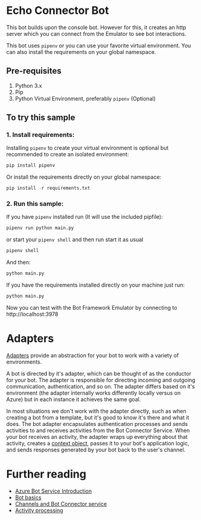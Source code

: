 # Echo Connector Bot

This bot builds upon the console bot. However for this, it creates an http server which you can connect from the Emulator to see bot interactions.

This bot uses `pipenv` or you can use your favorite virtual environment. You can also install the requirements on your global namespace.

## Pre-requisites

1. Python 3.x
2. Pip
3. Python Virtual Environment, preferably `pipenv` (Optional)


## To try this sample

### 1. Install requirements:

Installing `pipenv` to create your virtual environment is optional but recommended to create an isolated environment:

```Python
pip install pipenv
```

Or install the requirements directly on your global namespace:

```Python
pip install -r requirements.txt
```

### 2. Run this sample:

If you have `pipenv` installed run (It will use the included pipfile):

```Python
pipenv run python main.py
```

or start your `pipenv shell` and then run start it as usual

```Python
pipenv shell
```

And then:

```Python
python main.py
```

If you have the requirements installed directly on your machine just run:
```Python
python main.py
```

Now you can test with the Bot Framework Emulator by connecting to http://localhost:3978

# Adapters

[Adapters](https://docs.microsoft.com/en-us/azure/bot-service/bot-builder-concept-activity-processing?view=azure-bot-service-4.0#the-bot-adapter) provide an abstraction for your bot to work with a variety of environments.

A bot is directed by it's adapter, which can be thought of as the conductor for your bot. The adapter is responsible for directing incoming and outgoing communication, authentication, and so on. The adapter differs based on it's environment (the adapter internally works differently locally versus on Azure) but in each instance it achieves the same goal.

In most situations we don't work with the adapter directly, such as when creating a bot from a template, but it's good to know it's there and what it does.
The bot adapter encapsulates authentication processes and sends activities to and receives activities from the Bot Connector Service. When your bot receives an activity, the adapter wraps up everything about that activity, creates a [context object](https://docs.microsoft.com/en-us/azure/bot-service/bot-builder-concept-activity-processing?view=azure-bot-service-4.0#turn-context), passes it to your bot's application logic, and sends responses generated by your bot back to the user's channel.

# Further reading

- [Azure Bot Service Introduction](https://docs.microsoft.com/en-us/azure/bot-service/bot-service-overview-introduction?view=azure-bot-service-4.0)
- [Bot basics](https://docs.microsoft.com/en-us/azure/bot-service/bot-builder-basics?view=azure-bot-service-4.0)
- [Channels and Bot Connector service](https://docs.microsoft.com/en-us/azure/bot-service/bot-concepts?view=azure-bot-service-4.0)
- [Activity processing](https://docs.microsoft.com/en-us/azure/bot-service/bot-builder-concept-activity-processing?view=azure-bot-service-4.0)
